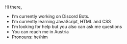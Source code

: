 Hi there,

- I’m currently working on Discord Bots.
- I’m currently learning JavaScript, HTML and CSS
- I’m looking for help but you also can ask me questions
- You can reach me in Austria
- Pronouns: he/him
